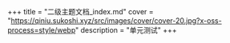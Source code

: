 +++
title = "二级主题文档_index.md"
cover = "https://qiniu.sukoshi.xyz/src/images/cover/cover-20.jpg?x-oss-process=style/webp"
description = "单元测试"
+++